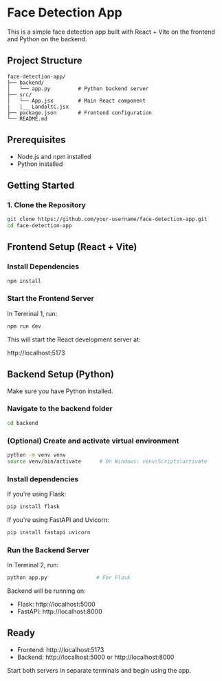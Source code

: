 # Face Detection App

This is a simple face detection app built with React + Vite on the frontend and Python on the backend.

## Project Structure

```
face-detection-app/
├── backend/
│   └── app.py         # Python backend server
├── src/
│   └── App.jsx        # Main React component
|   |__ LandoltC.jsx      
├── package.json       # Frontend configuration
└── README.md
```


## Prerequisites

- Node.js and npm installed
- Python installed

## Getting Started

### 1. Clone the Repository

```bash
git clone https://github.com/your-username/face-detection-app.git
cd face-detection-app
```

## Frontend Setup (React + Vite)

### Install Dependencies

```bash
npm install
```

### Start the Frontend Server

In Terminal 1, run:

```bash
npm run dev
```

This will start the React development server at:

http://localhost:5173

## Backend Setup (Python)

Make sure you have Python installed.

### Navigate to the backend folder

```bash
cd backend
```

### (Optional) Create and activate virtual environment

```bash
python -m venv venv
source venv/bin/activate      # On Windows: venv\Scripts\activate
```

### Install dependencies

If you're using Flask:

```bash
pip install flask
```

If you're using FastAPI and Uvicorn:

```bash
pip install fastapi uvicorn
```

### Run the Backend Server

In Terminal 2, run:

```bash
python app.py                # For Flask

```

Backend will be running on:

- Flask: http://localhost:5000
- FastAPI: http://localhost:8000


## Ready

- Frontend: http://localhost:5173
- Backend: http://localhost:5000 or http://localhost:8000

Start both servers in separate terminals and begin using the app.

